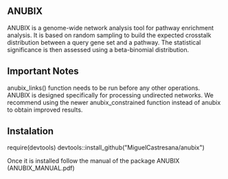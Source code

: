 ## ANUBIX ##
ANUBIX is a genome-wide network analysis tool for pathway enrichment analysis. It is based on random sampling to build the expected crosstalk distribution between a query gene set and a pathway. The statistical significance is then assessed using a beta-binomial distribution.

## Important Notes 
anubix_links() function needs to be run before any other operations.
ANUBIX is designed specifically for processing undirected networks.
We recommend using the newer anubix_constrained function instead of anubix to obtain improved results.

## Instalation ##

require(devtools)
devtools::install_github("MiguelCastresana/anubix")

Once it is installed follow the manual of the package ANUBIX (ANUBIX_MANUAL.pdf)
